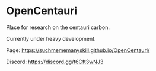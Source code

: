 # OpenCentauri

Place for research on the centauri carbon.

Currently under heavy development.

Page: https://suchmememanyskill.github.io/OpenCentauri/

Discord: https://discord.gg/t6Cft3wNJ3